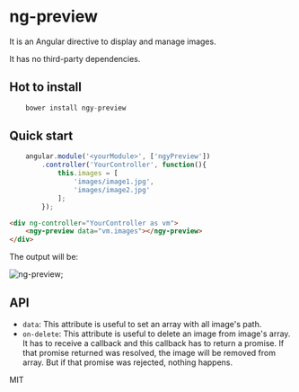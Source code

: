 # ng-preview

It is an Angular directive to display and manage images.

It has no third-party dependencies. 

## Hot to install
```javascript
    bower install ngy-preview
```

## Quick start

```javascript
    angular.module('<yourModule>', ['ngyPreview'])
        .controller('YourController', function(){
            this.images = [
                'images/image1.jpg',
                'images/image2.jpg'
            ];
        });    
```
```html
<div ng-controller="YourController as vm">
    <ngy-preview data="vm.images"></ngy-preview>
</div>
```
The output will be:

![ng-preview](https://github.com/epiphanyinc/ng-preview/blob/master/example.jpg);

## API

* `data`: This attribute is useful to set an array with all image's path.
* `on-delete`: This attribute is useful to delete an image from image's array. It has to receive a callback and this callback has to return a promise. If that promise returned was resolved, the image will be removed from array. But if that promise was rejected, nothing happens.

MIT
